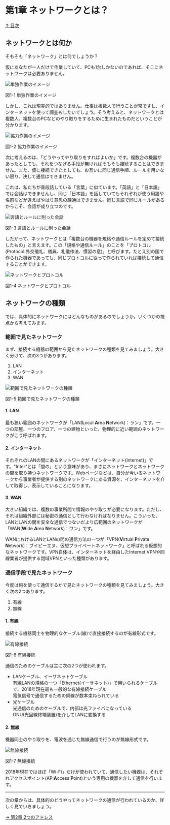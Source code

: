﻿第1章 ネットワークとは？
=====

[↑ 目次](README.md "目次")


ネットワークとは何か
-----

そもそも「ネットワーク」とは何でしょうか？

仮にあなたが一人だけで作業していて、PCも1台しかないのであれば、そこにネットワークは必要ありません。

![単独作業のイメージ](images/01-01.png)

図1-1 単独作業のイメージ

しかし、これは現実的ではありません。仕事は複数人で行うことが常ですし、インターネットを使って調査もしたいでしょう。そう考えると、ネットワークとは複数人、複数台のPCなどのやり取りをするために生まれたものだということが分かります。

![協力作業のイメージ](images/01-02.png)

図1-2 協力作業のイメージ

次に考えるのは、「どうやってやり取りをすればよいか」です。複数台の機器があったとしても、それをつなげる手段が無ければそもそも接続することはできません。また、仮に接続できたとしても、お互いに同じ通信手順、ルールを用いない限り、決して通信はできません。

これは、私たちが普段話している「言葉」に似ています。「英語」と「日本語」では会話はできませんし、同じ「日本語」を話していてもそれぞれが使う用語や名前などが違えばやはり意思の疎通はできません。同じ言語で同じルールがあるからこそ、会話が成り立つのです。

![言語とルールに則った会話](images/01-03.png)

図1-3 言語とルールに則った会話


したがって、ネットワークとは「複数台の機器を規格や通信ルールを定めて接続したもの」と言えます。この「規格や通信ルール」のことを「プロトコル(Protocol:外交儀礼、儀典、礼儀作法、慣習の意)」と呼びます。たとえ別の国で作られた機器であっても、同じプロトコルに従って作られていれば接続して通信することができます。

![ネットワークとプロトコル](images/01-04.png)

図1-4 ネットワークとプロトコル


ネットワークの種類
-----

では、具体的にネットワークにはどんなものがあるのでしょうか。いくつかの視点から考えてみます。

### 範囲で見たネットワーク

まず、接続する機器の範囲から見たネットワークの種類を見てみましょう。大きく分けて、次の3つがあります。

1. LAN
2. インターネット
3. WAN

![範囲で見たネットワークの種類](images/01-05.png)

図1-5 範囲で見たネットワークの種類

#### 1. LAN

最も狭い範囲のネットワークが「LAN(**L**ocal **A**rea **N**etwork)：ラン」です。一つの部屋、一つのフロア、一つの建物といった、物理的に近い範囲のネットワークがこう呼ばれます。

#### 2. インターネット

それぞれのLANの間にあるネットワークが「インターネット(Internet)」です。"Inter"とは「間の」という意味があり、まさにネットワークとネットワークの間を取り持つネットワークです。Webページなどは、自分が今いるネットワークから事業者が提供する別のネットワークにある資源を、インターネットを介して取得し、表示していることになります。

#### 3. WAN

大きい組織では、複数の事業所間で情報のやり取りが必要になります。ただし、それは組織外部には秘密の通信として行わなければなりません。こういった、LANとLANの間を安全な通信でつないだより広範囲のネットワークが「WAN(**W**ide **A**rea **N**etwork)：ワン」です。

WANにおけるLANとLANの間の通信方法の一つが「VPN(**V**irtual **P**rivate **N**etwork)：ブイピーエヌ、仮想プライベートネットワーク」と呼ばれる仮想的なネットワークです。VPN自体は、インターネットを経由したInternet VPNや回線業者が提供する閉域VPNといった種類があります。


### 通信手段で見たネットワーク

今度は何を使って通信するかで見たネットワークの種類を見てみましょう。大きく次の2つあります。

1. 有線
2. 無線

#### 1. 有線

接続する機器同士を物理的なケーブル(線)で直接接続するのが有線形式です。

![有線接続](images/01-06.png)

図1-6 有線接続

通信のためのケーブルは主に次の2つが使われます。

- LANケーブル、イーサネットケーブル  
  有線LANの規格の一つ「Ethernet(イーサネット)」で用いられるケーブルで、2018年現在最も一般的な有線接続ケーブル  
  電気信号で通信するための銅線が数本束ねられている
- 光ケーブル  
  光通信のためのケーブルで、内部は光ファイバになっている  
  ONU(光回線終端装置)を介してLANに変換する

#### 2. 無線

機器同士のやり取りを、電波を通じた無線通信で行うのが無線形式です。

![無線接続](images/01-07.png)

図1-7 無線接続

2018年現在ではほぼ「Wi-Fi」だけが使われていて、通信したい機器は、それぞれアクセスポイント(AP:**A**ccess **P**oint)という専用の機器を介して通信を行います。


- - - - -

次の章からは、具体的のどうやってネットワークの通信が行われているのか、詳しく見ていきましょう。

[→ 第2章 2つのアドレス](02.md "第2章 2つのアドレス")